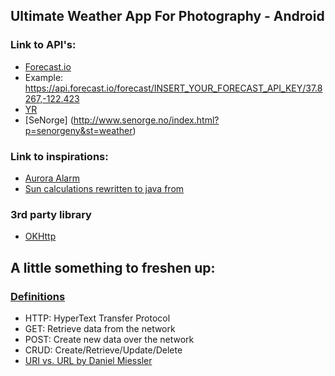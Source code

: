## Ultimate Weather App For Photography - Android


### Link to API's: 

* [Forecast.io](https://darksky.net/dev/docs/forecast)
 * Example: https://api.forecast.io/forecast/INSERT_YOUR_FORECAST_API_KEY/37.8267,-122.423
* [YR](http://om.yr.no/verdata/free-weather-data/) 
* [SeNorge] (http://www.senorge.no/index.html?p=senorgeny&st=weather)


### Link to inspirations:
 * [Aurora Alarm](http://auroraalarm.readthedocs.io/en/latest/api_documentation.html)
 * [Sun calculations rewritten to java from](https://github.com/mourner/suncalc/blob/master/suncalc.js)


### 3rd party library
  * [OKHttp](http://square.github.io/okhttp/)


## A little something to freshen up:
###  [Definitions](http://www.restapitutorial.com/lessons/httpmethods.html)

* HTTP: HyperText Transfer Protocol
* GET: Retrieve data from the network
* POST: Create new data over the network
* CRUD: Create/Retrieve/Update/Delete
* [URI vs. URL by Daniel Miessler](https://danielmiessler.com/study/url-uri/#gs.cYS4A2k)

